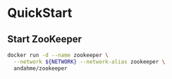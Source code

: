 # QuickStart

## Start ZooKeeper
```bash
docker run -d --name zookeeper \
  --network ${NETWORK} --network-alias zookeeper \
  andahme/zookeeper
```


